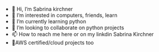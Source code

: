 - 👋 Hi, I’m Sabrina kirchner
- 👀 I’m interested in computers, friends, learn  
- 🌱 I’m currently learning python
- 💞️ I’m looking to collaborate on python projects
- 📫 How to reach me here or on my linkdin Sabrina Kirchner
- 🌱AWS certified/cloud projects too

<!---
sabrinapsouza/sabrinapsouza is a ✨ special ✨ repository because its `README.md` (this file) appears on your GitHub profile.
You can click the Preview link to take a look at your changes.
--->
